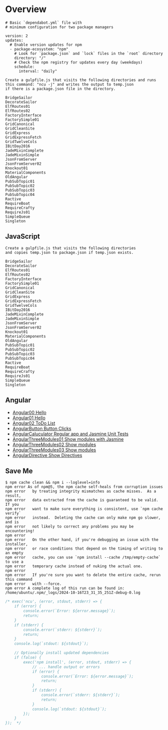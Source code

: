 # Overview

```text
# Basic `dependabot.yml` file with
# minimum configuration for two package managers

version: 2
updates:
  # Enable version updates for npm
  - package-ecosystem: "npm"
    # Look for `package.json` and `lock` files in the `root` directory
    directory: "/"
    # Check the npm registry for updates every day (weekdays)
    schedule:
      interval: "daily"
```

```text
Create a gulpfile.js that visits the following directories and runs
this command: "ncu -j" and writes the output to temp.json
if there is a package.json file in the directory.

BridgeSailor
DecorateSailor
ElfRoutes01
ElfRoutes02
FactoryInterface
FactorySimple01
GridCanonical
GridCleanSite
GridExpress
GridExpressFetch
GridTwelveCols
IBitDay2016
JadeMixinComplete
JadeMixinSimple
JsonFromServer
JsonFromServer02
Knockout01
MaterialComponents
OldAngular
PubSubTopic01
PubSubTopic02
PubSubTopic03
PubSubTopic04
Ractive
RequireBoat
RequireCrafty
RequireJs01
SimpleQueue
Singleton
```

## JavaScript

```text
Create a gulpfile.js that visits the following directories
and copies temp.json to package.json if temp.json exists.

BridgeSailor
DecorateSailor
ElfRoutes01
ElfRoutes02
FactoryInterface
FactorySimple01
GridCanonical
GridCleanSite
GridExpress
GridExpressFetch
GridTwelveCols
IBitDay2016
JadeMixinComplete
JadeMixinSimple
JsonFromServer
JsonFromServer02
Knockout01
MaterialComponents
OldAngular
PubSubTopic01
PubSubTopic02
PubSubTopic03
PubSubTopic04
Ractive
RequireBoat
RequireCrafty
RequireJs01
SimpleQueue
Singleton
```

## Angular

- [Angular00 Hello](https://github.com/charliecalvert/JsObjects/tree/master/JavaScript/Design/Angular00)
- [Angular01 Hello](https://github.com/charliecalvert/JsObjects/tree/master/JavaScript/Design/Angular01)
- [Angular02 ToDo List](https://github.com/charliecalvert/JsObjects/tree/master/JavaScript/Design/Angular02)
- [AngularButton Button Clicks](https://github.com/charliecalvert/JsObjects/tree/master/JavaScript/Design/AngularButton)
- [AngularCaluculator Regular app and Jasmine Unit Tests](https://github.com/charliecalvert/JsObjects/tree/master/JavaScript/Design/AngularCalculator)
- [AngularThreeModules01 Show modules with Jasmine](https://github.com/charliecalvert/JsObjects/tree/master/JavaScript/Design/AngularThreeModules01)
- [AngularThreeModules02 Show modules](https://github.com/charliecalvert/JsObjects/tree/master/JavaScript/Design/AngularThreeModules02)
- [AngularThreeModules03 Show modules](https://github.com/charliecalvert/JsObjects/tree/master/JavaScript/Design/AngularThreeModules03)
- [AngularDirective Show Directives](https://github.com/charliecalvert/JsObjects/tree/master/JavaScript/Design/AngularDirective)

## Save Me

```text
$ npm cache clean && npm i --loglevel=info
npm error As of npm@5, the npm cache self-heals from corruption issues
npm error   by treating integrity mismatches as cache misses.  As a result,
npm error   data extracted from the cache is guaranteed to be valid.  If you
npm error   want to make sure everything is consistent, use `npm cache verify`
npm error   instead.  Deleting the cache can only make npm go slower, and is
npm error   not likely to correct any problems you may be encountering!
npm error
npm error   On the other hand, if you're debugging an issue with the installer,
npm error   or race conditions that depend on the timing of writing to an empty
npm error   cache, you can use `npm install --cache /tmp/empty-cache` to use a
npm error   temporary cache instead of nuking the actual one.
npm error
npm error   If you're sure you want to delete the entire cache, rerun this command
npm error   with --force.
npm error A complete log of this run can be found in: /home/ubuntu/.npm/_logs/2024-10-16T23_31_35_251Z-debug-0.log
```

```JavaScript
/* exec('ncu', (error, stdout, stderr) => {
    if (error) {
        console.error(`Error: ${error.message}`);
        return;
    }
    if (stderr) {
        console.error(`stderr: ${stderr}`);
        return;
    }
    console.log(`stdout: ${stdout}`);

    // Optionally install updated dependencies
    if (false) {
        exec('npm install', (error, stdout, stderr) => {
            // ... handle output or errors
            if (error) {
                console.error(`Error: ${error.message}`);
                return;
            }
            if (stderr) {
                console.error(`stderr: ${stderr}`);
                return;
            }
            console.log(`stdout: ${stdout}`);
        });
    }
});  */
```
